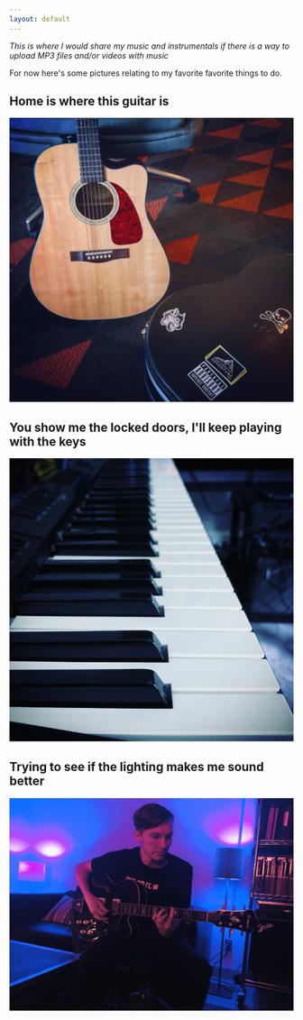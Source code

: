 ```yaml
---
layout: default
---
```


*This is where I would share my music and instrumentals if there is a way to upload MP3 files and/or videos with music*

For now here's some pictures relating to my favorite favorite things to do.

## Home is where this guitar is
![Home](/assets/images/Home.JPG)

## You show me the locked doors, I'll keep playing with the keys
![Keys](/assets/images/Keys.jpg)

## Trying to see if the lighting makes me sound better
![Guitar](/assets/images/Jammin'.JPG)
